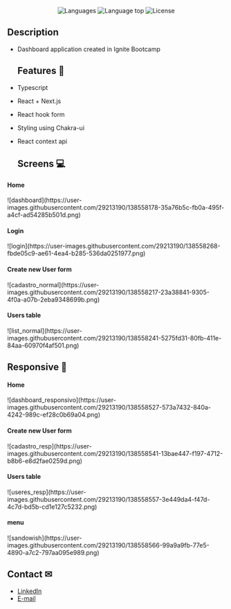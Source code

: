 <p align="center">
  <img alt="Languages" title="Languages" src="https://img.shields.io/github/languages/count/mateusdeitos/rocketseat-ignite-dashgo" />

  <img alt="Language top" title="Language top"  src="https://img.shields.io/github/languages/top/mateusdeitos/rocketseat-ignite-dashgo" />

  <img alt="License" src="https://img.shields.io/static/v1?label=license&message=MIT&color=282A36">

  <a href="https://github.com/renatoroessler">
  <a>
</p>
    
  ## Description
- Dashboard application created in Ignite Bootcamp
    
  ## Features 🚀
 - Typescript
 - React + Next.js
 - React hook form
 - Styling using Chakra-ui
 - React context api
    
    ## Screens 💻
<p align="center">
 <h4>Home</h4>
![dashboard](https://user-images.githubusercontent.com/29213190/138558178-35a76b5c-fb0a-495f-a4cf-ad54285b501d.png)
    
 <h4>Login</h4>
![login](https://user-images.githubusercontent.com/29213190/138558268-fbde05c9-ae61-4ea4-b285-536da0251977.png)
  
<h4>Create new User form</h4>
![cadastro_normal](https://user-images.githubusercontent.com/29213190/138558217-23a38841-9305-4f0a-a07b-2eba9348699b.png)
    
<h4>Users table</h4>
![list_normal](https://user-images.githubusercontent.com/29213190/138558241-5275fd31-80fb-411e-84aa-60970f4af501.png)
    
 ## Responsive 📱
<p align="center">
<h4>Home</h4>    
![dashboard_responsivo](https://user-images.githubusercontent.com/29213190/138558527-573a7432-840a-4242-989c-ef28c0b69a04.png)

<h4>Create new User form</h4>   
![cadastro_resp](https://user-images.githubusercontent.com/29213190/138558541-13bae447-f197-4712-b8b6-e8d2fae0259d.png)

 <h4>Users table</h4>  
![useres_resp](https://user-images.githubusercontent.com/29213190/138558557-3e449da4-f47d-4c7d-bd5b-cd1e127c5232.png)

   <h4>menu</h4>    
 ![sandowish](https://user-images.githubusercontent.com/29213190/138558566-99a9a9fb-77e5-4890-a7c2-797aa095e989.png)

 ## Contact ✉
  - <a target="_blank" href="https://www.linkedin.com/in/renato-roessler-9b0b786b/">LinkedIn</a>
  - <a target="_blank" href="mailto:renatoroessler@gmail.com">E-mail</a>
